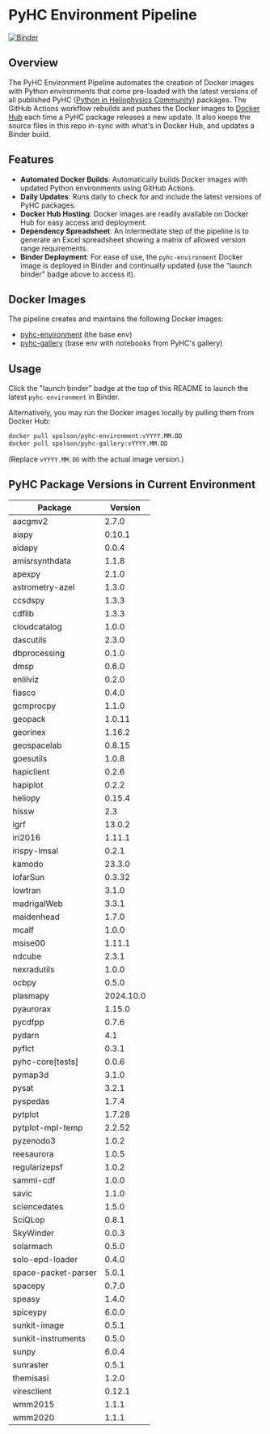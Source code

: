# PyHC Environment Pipeline
[![Binder](https://binder.opensci.2i2c.cloud/badge_logo.svg)](https://binder.opensci.2i2c.cloud/v2/gh/heliophysicsPy/science-platforms-coordination/pyhc)

## Overview
The PyHC Environment Pipeline automates the creation of Docker images with Python environments that come pre-loaded with the latest versions of all published PyHC ([Python in Heliophysics Community](https://pyhc.org/projects)) packages. The GitHub Actions workflow rebuilds and pushes the Docker images to [Docker Hub](https://hub.docker.com/u/spolson) each time a PyHC package releases a new update. It also keeps the source files in this repo in-sync with what's in Docker Hub, and updates a Binder build.

## Features
- **Automated Docker Builds**: Automatically builds Docker images with updated Python environments using GitHub Actions.
- **Daily Updates**: Runs daily to check for and include the latest versions of PyHC packages.
- **Docker Hub Hosting**: Docker images are readily available on Docker Hub for easy access and deployment.
- **Dependency Spreadsheet**: An intermediate step of the pipeline is to generate an Excel spreadsheet showing a matrix of allowed version range requirements.
- **Binder Deployment**: For ease of use, the `pyhc-environment` Docker image is deployed in Binder and continually updated (use the "launch binder" badge above to access it). 

## Docker Images
The pipeline creates and maintains the following Docker images:
- [pyhc-environment](https://hub.docker.com/r/spolson/pyhc-environment) (the base env)
- [pyhc-gallery](https://hub.docker.com/r/spolson/pyhc-gallery) (base env with notebooks from PyHC's gallery)

## Usage
Click the "launch binder" badge at the top of this README to launch the latest `pyhc-environment` in Binder.

Alternatively, you may run the Docker images locally by pulling them from Docker Hub:

```bash
docker pull spolson/pyhc-environment:vYYYY.MM.DD
docker pull spolson/pyhc-gallery:vYYYY.MM.DD
```
(Replace `vYYYY.MM.DD` with the actual image version.)

## PyHC Package Versions in Current Environment
Package | Version
---|---
aacgmv2 | 2.7.0
aiapy | 0.10.1
aidapy | 0.0.4
amisrsynthdata | 1.1.8
apexpy | 2.1.0
astrometry-azel | 1.3.0
ccsdspy | 1.3.3
cdflib | 1.3.3
cloudcatalog | 1.0.0
dascutils | 2.3.0
dbprocessing | 0.1.0
dmsp | 0.6.0
enlilviz | 0.2.0
fiasco | 0.4.0
gcmprocpy | 1.1.0
geopack | 1.0.11
georinex | 1.16.2
geospacelab | 0.8.15
goesutils | 1.0.8
hapiclient | 0.2.6
hapiplot | 0.2.2
heliopy | 0.15.4
hissw | 2.3
igrf | 13.0.2
iri2016 | 1.11.1
irispy-lmsal | 0.2.1
kamodo | 23.3.0
lofarSun | 0.3.32
lowtran | 3.1.0
madrigalWeb | 3.3.1
maidenhead | 1.7.0
mcalf | 1.0.0
msise00 | 1.11.1
ndcube | 2.3.1
nexradutils | 1.0.0
ocbpy | 0.5.0
plasmapy | 2024.10.0
pyaurorax | 1.15.0
pycdfpp | 0.7.6
pydarn | 4.1
pyflct | 0.3.1
pyhc-core[tests] | 0.0.6
pymap3d | 3.1.0
pysat | 3.2.1
pyspedas | 1.7.4
pytplot | 1.7.28
pytplot-mpl-temp | 2.2.52
pyzenodo3 | 1.0.2
reesaurora | 1.0.5
regularizepsf | 1.0.2
sammi-cdf | 1.0.0
savic | 1.1.0
sciencedates | 1.5.0
SciQLop | 0.8.1
SkyWinder | 0.0.3
solarmach | 0.5.0
solo-epd-loader | 0.4.0
space-packet-parser | 5.0.1
spacepy | 0.7.0
speasy | 1.4.0
spiceypy | 6.0.0
sunkit-image | 0.5.1
sunkit-instruments | 0.5.0
sunpy | 6.0.4
sunraster | 0.5.1
themisasi | 1.2.0
viresclient | 0.12.1
wmm2015 | 1.1.1
wmm2020 | 1.1.1
